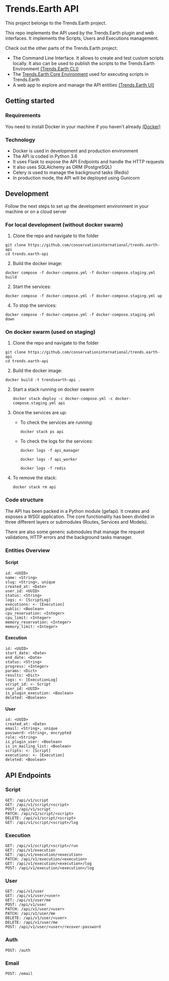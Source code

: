 # Trends.Earth API

This project belongs to the Trends.Earth project.

This repo implements the API used by the Trends.Earth plugin and web
interfaces. It implements the Scripts, Users and Executions management.

Check out the other parts of the Trends.Earth project:

- The Command Line Interface. It allows to create and test custom
  scripts locally. It also can be used to publish the scripts to the
  Trends.Earth Environment
  [(Trends.Earth CLI)](https://github.com/conservationinternational/trends.earth-CLI)
- The [Trends.Earth Core
  Environment](https://github.com/conservationinternational/trends.earth-Environment)
  used for executing scripts in Trends.Earth
- A web app to explore and manage the API entities [(Trends.Earth
  UI)](https://github.com/conservationinternational/trends.earth-UI)

## Getting started

### Requirements

You need to install Docker in your machine if you haven't already
[(Docker)](https://www.docker.com/)

### Technology

- Docker is used in development and production environment
- The API is coded in Python 3.6
- It uses Flask to expose the API Endpoints and handle the HTTP
  requests
- It also uses SQLAlchemy as ORM (PostgreSQL)
- Celery is used to manage the background tasks (Redis)
- In production mode, the API will be deployed using Gunicorn

## Development

Follow the next steps to set up the development environment in your
machine or on a cloud server

### For local development (without docker swarm)

1.  Clone the repo and navigate to the folder

```ssh
git clone https://github.com/conservationinternational/trends.earth-api
cd trends.earth-api
```

2.  Build the docker image:

```ssh
docker compose -f docker-compose.yml -f docker-compose.staging.yml build
```

2.  Start the services:

```ssh
docker compose -f docker-compose.yml -f docker-compose.staging.yml up
```

4.  To stop the services:

```ssh
docker compose -f docker-compose.yml -f docker-compose.staging.yml down
```

### On docker swarm (used on staging)

1.  Clone the repo and navigate to the folder

```ssh
git clone https://github.com/conservationinternational/trends.earth-api
cd trends.earth-api
```

2.  Build the docker image:

```ssh
docker build -t trendsearth-api .
```

2.  Start a stack running on docker swarm

    ```ssh
    docker stack deploy -c docker-compose.yml -c docker-compose.staging.yml api
    ```

3.  Once the services are up:

    - To check the services are running:

      ```ssh
      docker stack ps api
      ```

    - To check the logs for the services:

      ```ssh
      docker logs -f api_manager
      ```

      ```ssh
      docker logs -f api_worker
      ```

      ```ssh
      docker logs -f redis
      ```

4.  To remove the stack:

    ```ssh
    docker stack rm api
    ```

### Code structure

The API has been packed in a Python module (gefapi). It creates and
exposes a WSGI application. The core functionality has been divided in
three different layers or submodules (Routes, Services and Models).

There are also some generic submodules that manage the request
validations, HTTP errors and the background tasks manager.

### Entities Overview

#### Script

    id: <UUID>
    name: <String>
    slug: <String>, unique
    created_at: <Date>
    user_id: <UUID>
    status: <String>
    logs: <- [ScriptLog]
    executions: <- [Execution]
    public: <Boolean>
    cpu_reservation: <Integer>
    cpu_limit: <Integer>
    memory_reservation: <Integer>
    memory_limit: <Integer>

#### Execution

    id: <UUID>
    start_date: <Date>
    end_date: <Date>
    status: <String>
    progress: <Integer>
    params: <Dict>
    results: <Dict>
    logs: <- [ExecutionLog]
    script_id: <- Script
    user_id: <UUID>
    is_plugin_execution: <Boolean>
    deleted: <Boolean>

#### User

    id: <UUID>
    created_at: <Date>
    email: <String>, unique
    password: <String>, encrypted
    role: <String>
    is_plugin_user: <Boolean>
    is_in_mailing_list: <Boolean>
    scripts: <- [Script]
    executions: <- [Execution]
    deleted: <Boolean>

## API Endpoints

### Script

    GET: /api/v1/script
    GET: /api/v1/script/<script>
    POST: /api/v1/script
    PATCH: /api/v1/script/<script>
    DELETE: /api/v1/script/<script>
    GET: /api/v1/script/<script>/log

### Execution

    GET: /api/v1/script/<script>/run
    GET: /api/v1/execution
    GET: /api/v1/execution/<execution>
    PATCH: /api/v1/execution/<execution>
    GET: /api/v1/execution/<execution>/log
    POST: /api/v1/execution/<execution>/log

### User

    GET: /api/v1/user
    GET: /api/v1/user/<user>
    GET: /api/v1/user/me
    POST: /api/v1/user
    PATCH: /api/v1/user/<user>
    PATCH: /api/v1/user/me
    DELETE: /api/v1/user/<user>
    DELETE: /api/v1/user/me
    POST: /api/v1/user/<user>/recover-password

### Auth

    POST: /auth

### Email

    POST: /email
